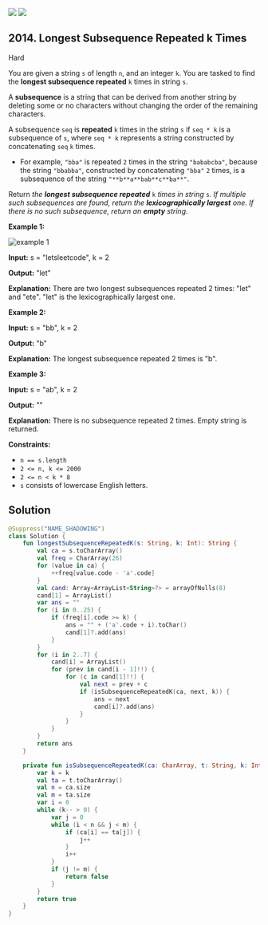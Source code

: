 [![](https://img.shields.io/github/stars/javadev/LeetCode-in-Kotlin?label=Stars&style=flat-square)](https://github.com/javadev/LeetCode-in-Kotlin)
[![](https://img.shields.io/github/forks/javadev/LeetCode-in-Kotlin?label=Fork%20me%20on%20GitHub%20&style=flat-square)](https://github.com/javadev/LeetCode-in-Kotlin/fork)

## 2014\. Longest Subsequence Repeated k Times

Hard

You are given a string `s` of length `n`, and an integer `k`. You are tasked to find the **longest subsequence repeated** `k` times in string `s`.

A **subsequence** is a string that can be derived from another string by deleting some or no characters without changing the order of the remaining characters.

A subsequence `seq` is **repeated** `k` times in the string `s` if `seq * k` is a subsequence of `s`, where `seq * k` represents a string constructed by concatenating `seq` `k` times.

*   For example, `"bba"` is repeated `2` times in the string `"bababcba"`, because the string `"bbabba"`, constructed by concatenating `"bba"` `2` times, is a subsequence of the string `"**b**a**bab**c**ba**"`.

Return _the **longest subsequence repeated**_ `k` _times in string_ `s`_. If multiple such subsequences are found, return the **lexicographically largest** one. If there is no such subsequence, return an **empty** string_.

**Example 1:**

![example 1](https://assets.leetcode.com/uploads/2021/08/30/longest-subsequence-repeat-k-times.png)

**Input:** s = "letsleetcode", k = 2

**Output:** "let"

**Explanation:** There are two longest subsequences repeated 2 times: "let" and "ete". "let" is the lexicographically largest one.

**Example 2:**

**Input:** s = "bb", k = 2

**Output:** "b"

**Explanation:** The longest subsequence repeated 2 times is "b".

**Example 3:**

**Input:** s = "ab", k = 2

**Output:** ""

**Explanation:** There is no subsequence repeated 2 times. Empty string is returned.

**Constraints:**

*   `n == s.length`
*   `2 <= n, k <= 2000`
*   `2 <= n < k * 8`
*   `s` consists of lowercase English letters.

## Solution

```kotlin
@Suppress("NAME_SHADOWING")
class Solution {
    fun longestSubsequenceRepeatedK(s: String, k: Int): String {
        val ca = s.toCharArray()
        val freq = CharArray(26)
        for (value in ca) {
            ++freq[value.code - 'a'.code]
        }
        val cand: Array<ArrayList<String>?> = arrayOfNulls(8)
        cand[1] = ArrayList()
        var ans = ""
        for (i in 0..25) {
            if (freq[i].code >= k) {
                ans = "" + ('a'.code + i).toChar()
                cand[1]?.add(ans)
            }
        }
        for (i in 2..7) {
            cand[i] = ArrayList()
            for (prev in cand[i - 1]!!) {
                for (c in cand[1]!!) {
                    val next = prev + c
                    if (isSubsequenceRepeatedK(ca, next, k)) {
                        ans = next
                        cand[i]?.add(ans)
                    }
                }
            }
        }
        return ans
    }

    private fun isSubsequenceRepeatedK(ca: CharArray, t: String, k: Int): Boolean {
        var k = k
        val ta = t.toCharArray()
        val n = ca.size
        val m = ta.size
        var i = 0
        while (k-- > 0) {
            var j = 0
            while (i < n && j < m) {
                if (ca[i] == ta[j]) {
                    j++
                }
                i++
            }
            if (j != m) {
                return false
            }
        }
        return true
    }
}
```